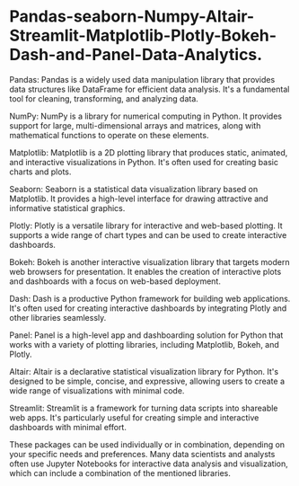 # Pandas-seaborn-Numpy-Altair-Streamlit-Matplotlib-Plotly-Bokeh-Dash-and-Panel-Data-Analytics.
Pandas: Pandas is a widely used data manipulation library that provides data structures like DataFrame for efficient data analysis. It's a fundamental tool for cleaning, transforming, and analyzing data.

NumPy: NumPy is a library for numerical computing in Python. It provides support for large, multi-dimensional arrays and matrices, along with mathematical functions to operate on these elements.

Matplotlib: Matplotlib is a 2D plotting library that produces static, animated, and interactive visualizations in Python. It's often used for creating basic charts and plots.

Seaborn: Seaborn is a statistical data visualization library based on Matplotlib. It provides a high-level interface for drawing attractive and informative statistical graphics.

Plotly: Plotly is a versatile library for interactive and web-based plotting. It supports a wide range of chart types and can be used to create interactive dashboards.

Bokeh: Bokeh is another interactive visualization library that targets modern web browsers for presentation. It enables the creation of interactive plots and dashboards with a focus on web-based deployment.

Dash: Dash is a productive Python framework for building web applications. It's often used for creating interactive dashboards by integrating Plotly and other libraries seamlessly.

Panel: Panel is a high-level app and dashboarding solution for Python that works with a variety of plotting libraries, including Matplotlib, Bokeh, and Plotly.

Altair: Altair is a declarative statistical visualization library for Python. It's designed to be simple, concise, and expressive, allowing users to create a wide range of visualizations with minimal code.

Streamlit: Streamlit is a framework for turning data scripts into shareable web apps. It's particularly useful for creating simple and interactive dashboards with minimal effort.

These packages can be used individually or in combination, depending on your specific needs and preferences. Many data scientists and analysts often use Jupyter Notebooks for interactive data analysis and visualization, which can include a combination of the mentioned libraries.






